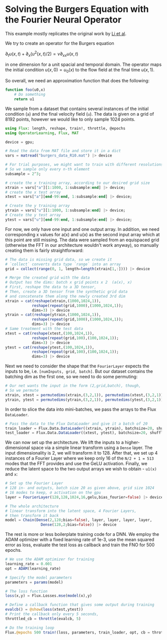 # Solving the Burgers Equation with the Fourier Neural Operator

This example mostly replicates the original work by [Li et al](https://github.com/zongyi-li/fourier_neural_operator/blob/master/fourier_1d.py).

We try to create an operator for the Burgers equation

$\partial_t u(x,t) + \partial_x (u^2(x,t)/2) = \nu \partial_{xx} u(x,t)$

in one dimension for a unit spacial and temporal domain. The operator maps the initial condition $u(x,0) = u_0(x)$ to the flow field at the final time $u(x,1)$.

So overall, we need an approximation function that does the following:

```julia
function foo(u0,x)
    # Do something
    return u1
```

We sample from a dataset that contains several instances of the initial condition (`a`) and the final velocity field (`u`).
The data is given on a grid of 8192 points, however we would like to only sample 1024 points.

```julia
using Flux: length, reshape, train!, throttle, @epochs
using OperatorLearning, Flux, MAT

device = gpu;

# Read the data from MAT file and store it in a dict
vars = matread("burgers_data_R10.mat") |> device

# For trial purposes, we might want to train with different resolutions
# So we sample only every n-th element
subsample = 2^3;

# create the x training array, according to our desired grid size
xtrain = vars["a"][1:1000, 1:subsample:end] |> device;
# create the x test array
xtest = vars["a"][end-99:end, 1:subsample:end] |> device;

# Create the y training array
ytrain = vars["u"][1:1000, 1:subsample:end] |> device;
# Create the y test array
ytest = vars["u"][end-99:end, 1:subsample:end] |> device;
```

For now, we only have one input and one output array. In addition, we need corresponding x values for a(x) and u(x) as the second input array which at this point are still missing. The data were sampled from an equispaced grid (otherwise the FFT in our architecture wouldn't work anyway), so manually creating them is fairly straightforward:

```julia
# The data is missing grid data, so we create it
# `collect` converts data type `range` into an array
grid = collect(range(0, 1, length=length(xtrain[1,:]))) |> device

# Merge the created grid with the data
# Output has the dims: batch x grid points x 2  (a(x), x)
# First, reshape the data to a 3D tensor,
# Then, create a 3D tensor from the synthetic grid data
# and concatenate them along the newly created 3rd dim
xtrain = cat(reshape(xtrain,(1000,1024,1)),
            reshape(repeat(grid,1000),(1000,1024,1));
            dims=3) |> device
ytrain = cat(reshape(ytrain,(1000,1024,1)),
            reshape(repeat(grid,1000),(1000,1024,1));
            dims=3) |> device
# Same treatment with the test data
xtest = cat(reshape(xtest,(100,1024,1)),
            reshape(repeat(grid,100),(100,1024,1));
            dims=3) |> device
ytest = cat(reshape(ytest,(100,1024,1)),
            reshape(repeat(grid,100),(100,1024,1));
            dims=3) |> device
```

Next we need to consider the shape that the `FourierLayer` expects the inputs to be, i.e. `[numInputs, grid, batch]`. But our dataset contains the batching dim as the first one, so we need to do some permuting:

```julia
# Our net wants the input in the form (2,grid,batch), though,
# So we permute
xtrain, xtest = permutedims(xtrain,(3,2,1)), permutedims(xtest,(3,2,1)) |> device
ytrain, ytest = permutedims(ytrain,(3,2,1)), permutedims(ytest,(3,2,1)) |> device
```

In order to slice the data into mini-batches, we pass the arrays to the Flux `DataLoader`.

```julia
# Pass the data to the Flux DataLoader and give it a batch of 20
train_loader = Flux.Data.DataLoader((xtrain, ytrain), batchsize=20, shuffle=true) |> device
test_loader = Flux.Data.DataLoader((xtest, ytest), batchsize=20, shuffle=false) |> device
```

We can now set up the architecture. We lift the inputs to a higher-dimensional space via a simple linear transform using a `Dense` layer. The input dimensionality is 2, we will transform it to 128. After that, we set up 4 instances of a Fourier Layer where we keep only 16 of the `N/2 + 1 = 513` modes that the FFT provides and use the GeLU activation. Finally, we reduce the latent space to the two output arrays we wish to obtain - `u1(x)` and `x`:

```julia
# Set up the Fourier Layer
# 128 in- and outputs, batch size 20 as given above, grid size 1024
# 16 modes to keep, σ activation on the gpu
layer = FourierLayer(128,128,1024,16,gelu,bias_fourier=false) |> device

# The whole architecture
# linear transform into the latent space, 4 Fourier Layers,
# then transform it back
model = Chain(Dense(2,128;bias=false), layer, layer, layer, layer,
                Dense(128,2;bias=false)) |> device
```

The rest is more or less boilerplate training code for a DNN. We employ the ADAM optimizer with a fixed learning rate of 1e-3, use the mean squared error as loss, evaluate the test loss as callback and train the FNO for 500 epochs.

```julia
# We use the ADAM optimizer for training
learning_rate = 0.001
opt = ADAM(learning_rate)

# Specify the model parameters
parameters = params(model)

# The loss function
loss(x,y) = Flux.Losses.mse(model(x),y)

# Define a callback function that gives some output during training
evalcb() = @show(loss(xtest,ytest))
# Print the callback only every 5 seconds, 
throttled_cb = throttle(evalcb, 5)

# Do the training loop
Flux.@epochs 500 train!(loss, parameters, train_loader, opt, cb = throttled_cb)
```

